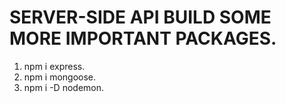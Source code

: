 # SERVER-SIDE API BUILD SOME MORE IMPORTANT PACKAGES.
1. npm i express.
2. npm i mongoose.
3. npm i -D nodemon.
